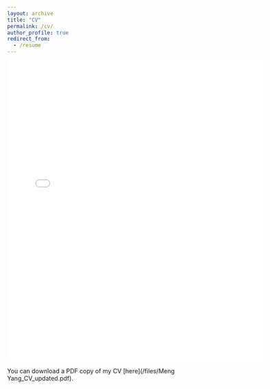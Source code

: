 ```yaml
---
layout: archive
title: "CV"
permalink: /cv/
author_profile: true
redirect_from:
  - /resume
---
```



<embed src="{{ site.baseurl }}/files/Meng Yang_CV_updated.pdf" width="600" height="700" type='application/pdf'> 

You can download a PDF copy of my CV [here](/files/Meng Yang_CV_updated.pdf).
